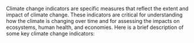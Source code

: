 Climate change indicators are specific measures that reflect the extent and impact of climate change. These indicators are critical for understanding how the climate is changing over time and for assessing the impacts on ecosystems, human health, and economies. Here is a brief description of some key climate change indicators:


